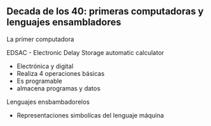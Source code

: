 ## Decada de los 40: primeras computadoras y lenguajes ensambladores

La primer computadora 

EDSAC - Electronic Delay Storage automatic calculator
- Electrónica y digital
- Realiza 4 operaciones básicas
- Es programable
- almacena programas y datos

Lenguajes ensbambadorelos 
- Representaciones simbolícas del lenguaje máquina

